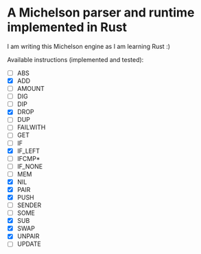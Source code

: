 # A Michelson parser and runtime implemented in Rust

I am writing this Michelson engine as I am learning Rust :)

Available instructions (implemented and tested):

- [ ] ABS
- [x] ADD
- [ ] AMOUNT
- [ ] DIG
- [ ] DIP
- [x] DROP
- [ ] DUP
- [ ] FAILWITH
- [ ] GET
- [ ] IF
- [x] IF_LEFT
- [ ] IFCMP\*
- [ ] IF_NONE
- [ ] MEM
- [x] NIL
- [x] PAIR
- [x] PUSH
- [ ] SENDER
- [ ] SOME
- [x] SUB
- [x] SWAP
- [x] UNPAIR
- [ ] UPDATE

